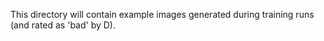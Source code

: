 This directory will contain example images generated during training runs (and rated as 'bad' by D).
